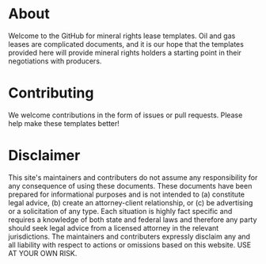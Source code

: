 About
======================

Welcome to the GitHub for mineral rights lease templates.  Oil and gas leases are complicated documents, and it is our hope that the templates provided here will provide mineral rights holders a starting point in their negotiations with producers.  

Contributing
============

We welcome contributions in the form of issues or pull requests.  Please help make these templates better!

Disclaimer
==========

This site's maintainers and contributers do not assume any responsibility for any consequence of using these documents. These documents have been prepared for informational purposes and is not intended to (a) constitute legal advice, (b) create an attorney-client relationship, or (c) be advertising or a solicitation of any type. Each situation is highly fact specific and requires a knowledge of both state and federal laws and therefore any party should seek legal advice from a licensed attorney in the relevant jurisdictions. The maintainers and contributers expressly disclaim any and all liability with respect to actions or omissions based on this website.  USE AT YOUR OWN RISK.

